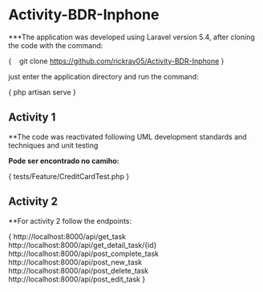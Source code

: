 # Activity-BDR-Inphone

***The application was developed using Laravel version 5.4, after cloning the code with the command:

{
   git clone https://github.com/rickray05/Activity-BDR-Inphone
}

just enter the application directory and run the command:

{
	php artisan serve
}

## Activity 1

**The code was reactivated following UML development standards and techniques and unit testing

**Pode ser encontrado no camiho:**

{
	tests/Feature/CreditCardTest.php
}

## Activity 2

**For activity 2 follow the endpoints:

{
	http://localhost:8000/api/get_task
	http://localhost:8000/api/get_detail_task/{id}
	http://localhost:8000/api/post_complete_task
	http://localhost:8000/api/post_new_task
	http://localhost:8000/api/post_delete_task
	http://localhost:8000/api/post_edit_task
}